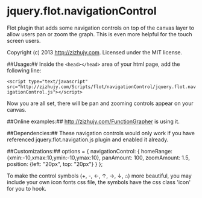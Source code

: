 jquery.flot.navigationControl
=============================

Flot plugin that adds some navigation controls on top of the canvas layer to allow users pan or zoom the graph. This is even more helpful for the touch screen users.

Copyright (c) 2013 http://zizhujy.com.
Licensed under the MIT license.

##Usage:##
Inside the `<head></head>` area of your html page, add the following line:

`<script type="text/javascript" src="http://zizhujy.com/Scripts/flot/navigationControl/jquery.flot.navigationControl.js"></script>`

Now you are all set, there will be pan and zooming controls appear on your canvas.

##Online examples:##
http://zizhujy.com/FunctionGrapher is using it.

##Dependencies:##
These navigation controls would only work if you have referenced jquery.flot.navigation.js plugin and enabled it already.

##Customizations:##
    options = {
			navigationControl: {
			homeRange: {xmin:-10,xmax:10,ymin:-10,ymax:10},
			panAmount: 100,
			zoomAmount: 1.5,
			position: {left: "20px", top: "20px"}
		}
    };

To make the control symbols (+, -, ←, ↑, →, ↓, ⌂) more beautiful, you may include your own icon fonts css file, the symbols 
have the css class 'icon' for you to hook.